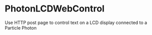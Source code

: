 # PhotonLCDWebControl
Use HTTP post page to control text on a LCD display connected to a Particle Photon
